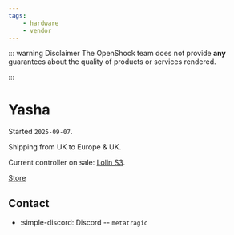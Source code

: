 ```yaml
---
tags:
    - hardware
    - vendor
---
```


::: warning Disclaimer
The OpenShock team does not provide **any** guarantees about the quality of products or services rendered.

:::
# Yasha

Started `2025-09-07`.

Shipping from UK to Europe & UK.

Current controller on sale: [Lolin S3](../../hardware/boards/wemos/lolin-s3.md).

[Store](https://deadeyeddyke.shop/)

## Contact

- :simple-discord: Discord -- `metatragic`
